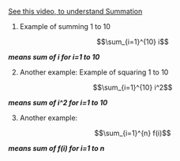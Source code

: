 [See this video, to understand Summation](https://youtu.be/0RvtZhRBdwY?si=seH7588APjmAQcbz)

1. Example of summing 1 to 10
```math
\sum_{i=1}^{10} i
```
***means sum of i for i=1 to 10***



2. Another example:
Example of squaring 1 to 10 
```math
\sum_{i=1}^{10} i^2
```
***means sum of i^2 for i=1 to 10***


3. Another example:
```math
\sum_{i=1}^{n} f(i)
```
***means sum of f(i) for i=1 to n***
